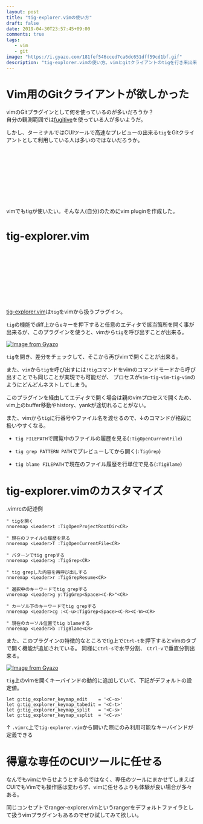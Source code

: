 ```yaml
---
layout: post
title: "tig-explorer.vimの使い方"
draft: false
date: 2019-04-30T23:57:45+09:00
comments: true
tags: 
   - vim
   - git
image: "https://i.gyazo.com/181fef546cced7ca6dc651dff59cd1bf.gif"
description: "tig-explorer.vimの使い方。vimとgitクライアントのtigを行き来出来るvimプラグイン。"
---
```


# Vim用のGitクライアントが欲しかった
vimのGitプラグインとして何を使っているのが多いだろうか？  
自分の観測範囲では[fugitive](https://github.com/tpope/vim-fugitive)を使っている人が多いようだ。

しかし、ターミナルではCUIツールで高速なプレビューの出来る`tig`をGitクライアントとして利用している人は多いのではないだろうか。

<div class="iframely-embed"><div class="iframely-responsive" style="height: 140px; padding-bottom: 0;"><a href="https://iberianpig.dev/posts/2016-04-22-tig%25E3%2582%2592%25E4%25BD%25BF%25E3%2581%2586/" data-iframely-url="//cdn.iframe.ly/api/iframe?url=https%3A%2F%2Fiberianpig.github.io%2Fposts%2F2016-04-22-tig%25E3%2582%2592%25E4%25BD%25BF%25E3%2581%2586%2F&amp;key=f073c4f447189e73167146bd9d0f6195&amp;iframe=card-small"></a></div></div><script async src="//cdn.iframe.ly/embed.js" charset="utf-8"></script>

vimでもtigが使いたい。そんな人(自分)のためにvim pluginを作成した。

# tig-explorer.vim

<div class="iframely-embed"><div class="iframely-responsive" style="height: 140px; padding-bottom: 0;"><a href="https://github.com/iberianpig/tig-explorer.vim" data-iframely-url="//cdn.iframe.ly/api/iframe?url=https%3A%2F%2Fgithub.com%2Fiberianpig%2Ftig-explorer.vim&amp;key=f073c4f447189e73167146bd9d0f6195"></a></div></div><script async src="//cdn.iframe.ly/embed.js" charset="utf-8"></script>

[tig-explorer.vim](https://github.com/iberianpig/tig-explorer.vim)は`tig`をvimから扱うプラグイン。

`tig`の機能でdiff上から`e`キーを押下すると任意のエディタで該当箇所を開く事が出来るが、このプラグインを使うと、vimから`tig`を呼び出すことが出来る。

[![Image from Gyazo](https://i.gyazo.com/181fef546cced7ca6dc651dff59cd1bf.gif)](https://gyazo.com/181fef546cced7ca6dc651dff59cd1bf)

`tig`を開き、差分をチェックして、そこから再びvimで開くことが出来る。

また、`vim`から`tig`を呼び出すには`!tig`コマンドをvimのコマンドモードから呼び出すことでも同じことが実現でも可能だが、
プロセスが`vim`-`tig`-`vim`-`tig`-`vim`のようにどんどんネストしてしまう。

このプラグインを経由してエディタで開く場合は親のvimプロセスで開くため、vim上のbuffer移動やhistory、yankが途切れることがない。

また、vimから`tig`に行番号やファイル名を渡せるので、↓のコマンドが格段に扱いやすくなる。

* `tig FILEPATH`で閲覧中のファイルの履歴を見る(`:TigOpenCurrentFile`)

* `tig grep PATTERN PATH`でプレビューしてから開く(`:TigGrep`)

* `tig blame FILEPATH`で現在のファイル履歴を行単位で見る(`:TigBlame`)

# tig-explorer.vimのカスタマイズ

.vimrcの記述例

```vim
" tigを開く
nnoremap <Leader>t :TigOpenProjectRootDir<CR>

" 現在のファイルの履歴を見る
nnoremap <Leader>T :TigOpenCurrentFile<CR>

" パターンでtig grepする
nnoremap <Leader>g :TigGrep<CR>

" tig grepした内容を再呼び出しする
nnoremap <Leader>r :TigGrepResume<CR>

" 選択中のキーワードでtig grepする
vnoremap <Leader>g y:TigGrep<Space><C-R>"<CR>

" カーソル下のキーワードでtig grepする
nnoremap <Leader>cg :<C-u>:TigGrep<Space><C-R><C-W><CR>

" 現在のカーソル位置でtig blameする
nnoremap <Leader>b :TigBlame<CR>
```


また、このプラグインの特徴的なところでtig上で`Ctrl-t`を押下するとvimのタブで開く機能が追加されている。
同様に`Ctrl-s`で水平分割、 `Ctrl-v`で垂直分割出来る。

[![Image from Gyazo](https://i.gyazo.com/1cb632c8930079dd3168d3ecc8507ee1.gif)](https://gyazo.com/1cb632c8930079dd3168d3ecc8507ee1)

`tig`上のvimを開くキーバインドの動的に追加していて、下記がデフォルトの設定値。

```vim
let g:tig_explorer_keymap_edit    = '<C-o>'
let g:tig_explorer_keymap_tabedit = '<C-t>'
let g:tig_explorer_keymap_split   = '<C-s>'
let g:tig_explorer_keymap_vsplit  = '<C-v>'
```
↑ `.vimrc`上で`tig-explorer.vim`から開いた際にのみ利用可能なキーバインドが定義できる

# 得意な専任のCUIツールに任せる

なんでもvimにやらせようとするのではなく、専任のツールにまかせてしまえばCUIでもVimでも操作感は変わらず、vimに任せるよりも体験が良い場合が多々ある。

同じコンセプトでranger-explorer.vimというrangerをデフォルトファイラとして扱うvimプラグインもあるのでぜひ試してみて欲しい。

<div class="iframely-embed"><div class="iframely-responsive" style="height: 140px; padding-bottom: 0;"><a href="https://github.com/iberianpig/ranger-explorer.vim" data-iframely-url="//cdn.iframe.ly/api/iframe?url=https%3A%2F%2Fgithub.com%2Fiberianpig%2Franger-explorer.vim&amp;key=f073c4f447189e73167146bd9d0f6195"></a></div></div><script async src="//cdn.iframe.ly/embed.js" charset="utf-8"></script>

<div class="iframely-embed"><div class="iframely-responsive" style="padding-bottom: 69.5441%; padding-top: 120px;"><a href="https://iberianpig.dev/posts/2018-09-02_make_ranger-explorer.vim/" data-iframely-url="//cdn.iframe.ly/api/iframe?url=https%3A%2F%2Fiberianpig.github.io%2Fposts%2F2018-09-02_make_ranger-explorer.vim%2F&amp;key=f073c4f447189e73167146bd9d0f6195"></a></div></div><script async src="//cdn.iframe.ly/embed.js" charset="utf-8"></script>

